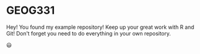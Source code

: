 # GEOG331

Hey! You found my example repository! Keep up your great work with R and Git! Don't forget you need to do everything in your own repository.

:smiley: